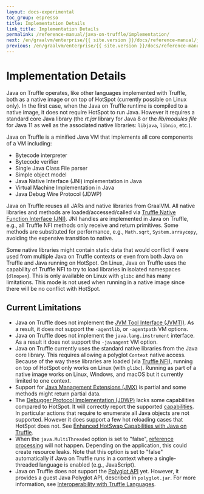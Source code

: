 ```yaml
---
layout: docs-experimental
toc_group: espresso
title: Implementation Details
link_title: Implementation Details
permalink: /reference-manual/java-on-truffle/implementation/
next: /en/graalvm/enterprise/{{ site.version }}/docs/reference-manual/java-on-truffle/demos/
previous: /en/graalvm/enterprise/{{ site.version }}/docs/reference-manual/interoperability/
---
```


# Implementation Details

Java on Truffle operates, like other languages implemented with Truffle, both as a native image or on top of HotSpot (currently possible on Linux only).
In the first case, when the Java on Truffle runtime is compiled to a native image, it does not require HotSpot to run Java.
However it requires a standard core Java library (the _rt.jar_ library for Java 8 or the _lib/modules file_ for Java 11 as well as the associated native libraries: `libjava`, `libnio`, etc.).

Java on Truffle is a minified Java VM that implements all core components of a VM including:
* Bytecode interpreter
* Bytecode verifier
* Single Java Class File parser
* Simple object model
* Java Native Interface (JNI) implementation in Java
* Virtual Machine Implementation in Java
* Java Debug Wire Protocol (JDWP)

Java on Truffle reuses all JARs and native libraries from GraalVM.
All native libraries and methods are loaded/accessed/called via [Truffle Native Function Interface (JNI)](https://www.graalvm.org/graalvm-as-a-platform/language-implementation-framework/NFI/).
JNI handles are implemented in Java on Truffle, e.g., all Truffle NFI methods only receive and return primitives.
Some methods are substituted for performance, e.g., `Math.sqrt`, `System.arraycopy`, avoiding the expensive transition to native.

Some native libraries might contain static data that would conflict if were used from multiple Java on Truffle contexts or even from both Java on Truffle and Java running on HotSpot.
On Linux, Java on Truffle uses the capability of Truffle NFI to try to load libraries in isolated namespaces (`dlmopen`). This is only available on Linux with `glibc` and has many limitations.
This mode is not used when running in a native image since there will be no conflict with HotSpot.

## Current Limitations

* Java on Truffle does not implement the [JVM Tool Interface (JVMTI)](https://docs.oracle.com/en/java/javase/11/docs/specs/jvmti.html). As a result, it does not support the `-agentlib`, or `-agentpath` VM options.
* Java on Truffle does not implement the `java.lang.instrument` interface. As a result it does not support the `-javaagent` VM option.
* Java on Truffle currently uses the standard native libraries from the Java core library. This requires allowing a polyglot `Context` native access. Because of the way these libraries are loaded (via [Truffle NFI](https://www.graalvm.org/graalvm-as-a-platform/language-implementation-framework/NFI/)), running on top of HotSpot only works on Linux (with `glibc`). Running as part of a native image works on Linux, Windows, and macOS but it currently limited to one context.
* Support for [Java Management Extensions (JMX)](https://docs.oracle.com/javase/tutorial/jmx/index.html) is partial and some methods might return partial data.
* The [Debugger Protocol Implementation (JDWP)](https://docs.oracle.com/javase/8/docs/technotes/guides/jpda/jdwp-spec.html) lacks some capabilities compared to HotSpot. It will correctly report the supported [capabilities](https://docs.oracle.com/javase/8/docs/platform/jpda/jdwp/jdwp-protocol.html#JDWP_VirtualMachine_Capabilities). In particular actions that require to enumerate all Java objects are not supported. However it does support a few hot reloading cases that HotSpot does not. See [Enhanced HotSwap Capabilities with Java on Truffle](/reference-manual/java-on-truffle/demos/#enhanced-hotswap-capabilities-with-java-on-truffle).
* When the `java.MultiThreaded` option is set to "false", [reference processing](https://docs.oracle.com/en/java/javase/11/docs/api/java.base/java/lang/ref/package-summary.html) will not happen. Depending on the application, this could create resource leaks. Note that this option is set to "false" automatically if Java on Truffle runs in a context where a single-threaded language is enabled (e.g., JavaScript).
* Java on Truffle does not support the [Polyglot API](https://www.graalvm.org/sdk/javadoc/org/graalvm/polyglot/package-summary.html) yet. However, it provides a guest Java Polyglot API, described in `polyglot.jar`. For more information, see [Interoperability with Truffle Languages](/reference-manual/java-on-truffle/interoperability/).
